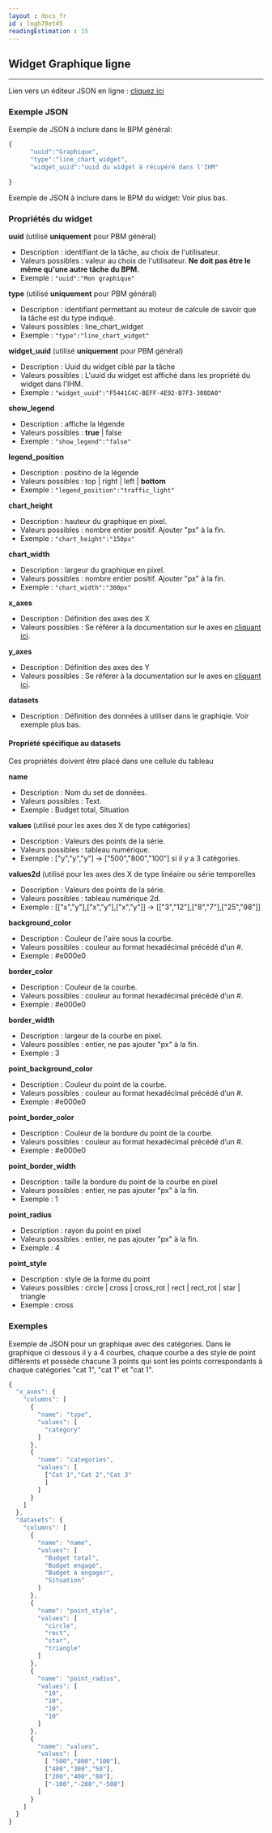 ```yaml
---
layout : docs_fr
id : lngh78et45
readingEstimation : 15
---
```


## Widget Graphique ligne
------------------------

Lien vers un éditeur JSON en ligne : [cliquez ici](https://jsoneditoronline.org) 

### Exemple JSON

Exemple de JSON à inclure dans le BPM général:

```javascript
{
      "uuid":"Graphique",
      "type":"line_chart_widget",
      "widget_uuid":"uuid du widget à récupéré dans l'IHM"
       
}
```

Exemple de JSON à inclure dans le BPM du widget: Voir plus bas.


### Propriétés du widget

**uuid** (utilisé **uniquement** pour PBM général) 
* Description : identifiant de la tâche, au choix de l'utilisateur.
* Valeurs possibles : valeur au choix de l'utilisateur. **Ne doit pas être le même qu'une autre tâche du BPM.**
* Exemple : ```"uuid":"Mon graphique"```

**type** (utilisé **uniquement** pour PBM général) 
* Description : identifiant permettant au moteur de calcule de savoir que la tâche est du type indiqué.
* Valeurs possibles : line_chart_widget 
* Exemple : ```"type":"line_chart_widget"```

**widget_uuid** (utilisé **uniquement** pour PBM général) 
* Description : Uuid du widget ciblé par la tâche
* Valeurs possibles : L'uuid du widget est affiché dans les propriété du widget dans l'IHM. 
* Exemple : ```"widget_uuid":"F5441C4C-BEFF-4E92-B7F3-308DA0"```

**show_legend**
* Description : affiche la légende
* Valeurs possibles : **true** \| false
* Exemple : ```"show_legend":"false"```

**legend_position**
* Description : positino de la légende
* Valeurs possibles : top \| right \| left \| **bottom**
* Exemple : ```"legend_position":"traffic_light"```

**chart_height**
* Description : hauteur du graphique en pixel.
* Valeurs possibles : nombre entier positif. Ajouter "px" à la fin.
* Exemple : ```"chart_height":"150px"```

**chart_width**
* Description : largeur du graphique en pixel.
* Valeurs possibles : nombre entier positif. Ajouter "px" à la fin.
* Exemple : ```"chart_width":"300px"```

**x_axes**
* Description : Définition des axes des X
* Valeurs possibles : Se référer à la documentation sur le axes en [cliquant ici](../dc_widget_chart_data/).

**y_axes**
* Description : Définition des axes des Y
* Valeurs possibles : Se référer à la documentation sur le axes en [cliquant ici](../dc_widget_chart_data/).

**datasets**
* Description : Définition des données à utiliser dans le graphiqie. Voir exemple plus bas.

#### Propriété spécifique au datasets

Ces propriétés doivent être placé dans une cellule du tableau

**name**
* Description : Nom du set de données.
* Valeurs possibles : Text.
* Exemple : Budget total, Situation

**values** (utilisé pour les axes des X de type catégories)
* Description : Valeurs des points de la série.
* Valeurs possibles : tableau numérique.
* Exemple : ["y","y","y"] -> ["500","800","100"] si il y a 3 catégories.

**values2d** (utilisé pour les axes des X de type linéaire ou série temporelles
* Description : Valeurs des points de la série.
* Valeurs possibles : tableau numérique 2d.
* Exemple : [["x","y"],["x","y"],["x","y"]] -> [["3","12"],["8","7"],["25","98"]]

**background_color**
* Description : Couleur de l'aire sous la courbe.
* Valeurs possibles : couleur au format hexadécimal précédé d’un #.
* Exemple : #e000e0

**border_color**
* Description : Couleur de la courbe.
* Valeurs possibles : couleur au format hexadécimal précédé d’un #.
* Exemple : #e000e0

**border_width**
* Description : largeur de la courbe en pixel.
* Valeurs possibles : entier, ne pas ajouter "px" à la fin.
* Exemple : 3

**point_background_color**
* Description : Couleur du point de la courbe.
* Valeurs possibles : couleur au format hexadécimal précédé d’un #.
* Exemple : #e000e0

**point_border_color**
* Description : Couleur de la bordure du point de la courbe.
* Valeurs possibles : couleur au format hexadécimal précédé d’un #.
* Exemple : #e000e0

**point_border_width**
* Description : taille la bordure du point de la courbe en pixel
* Valeurs possibles : entier, ne pas ajouter "px" à la fin.
* Exemple : 1

**point_radius**
* Description : rayon du point en pixel
* Valeurs possibles : entier, ne pas ajouter "px" à la fin.
* Exemple : 4

**point_style**
* Description : style de la forme du point
* Valeurs possibles : circle \| cross \| cross_rot \| rect \| rect_rot \| star \| triangle 
* Exemple : cross

### Exemples

Exemple de JSON pour un graphique avec des catégories. Dans le graphique ci dessous il y a 4 courbes, chaque courbe a des style de point différents 
et possède chacune 3 points qui sont les points correspondants à chaque catégories "cat 1", "cat 1" et "cat 1".
```javascript
{
  "x_axes": {
    "columns": [
      {
        "name": "type",
        "values": [
          "category"
        ]
      },
      {
        "name": "categories",
        "values": [
          ["Cat 1","Cat 2","Cat 3"
          ]
        ]
      }
    ]
  },
  "datasets": {
    "columns": [
      {
        "name": "name",
        "values": [
          "Budget total",
          "Budget engagé",
          "Budget à engager",
          "Situation"
        ]
      },
      {
        "name": "point_style",
        "values": [
          "circle",
          "rect",
          "star",
          "triangle"
        ]
      },
      {
        "name": "point_radius",
        "values": [
          "10",
          "10",
          "10",
          "10"
        ]
      },
      {
        "name": "values",
        "values": [
          [ "500","800","100"],
          ["400","300","50"],
          ["200","400","80"],
          ["-100","-200","-500"]
        ]
      }
    ]
  }
}
```